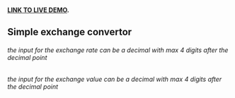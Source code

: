 #### [LINK TO LIVE DEMO](https://convertor.alexandrunitu.eu/).

## Simple exchange convertor
###### the input for the exchange rate can be a decimal with max 4 digits after the decimal point
###### the input for the exchange value can be a decimal with max 4 digits after the decimal point
